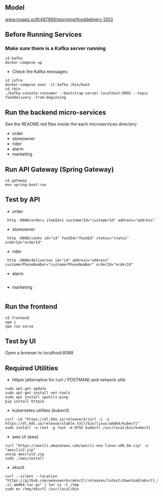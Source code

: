 # 

## Model
www.msaez.io/#/487999/storming/fooddelivery-1203

## Before Running Services
### Make sure there is a Kafka server running
```
cd kafka
docker-compose up
```
- Check the Kafka messages:
```
cd infra
docker-compose exec -it kafka /bin/bash
cd /bin
./kafka-console-consumer --bootstrap-server localhost:9092 --topic fooddelivery -from-beginning
```

## Run the backend micro-services
See the README.md files inside the each microservices directory:

- order
- storeowner
- rider
- alarm
- marketing


## Run API Gateway (Spring Gateway)
```
cd gateway
mvn spring-boot:run
```

## Test by API
- order
```
 http :8088/orders itemId=1 customerId="customerId" address="address" 
```
- storeowner
```
 http :8088/cooks id="id" foodId="foodId" status="status" orderId="orderId" 
```
- rider
```
 http :8088/deliveries id="id" address="address" customerPhoneNumber="customerPhoneNumber" orderId="orderId" 
```
- alarm
```
```
- marketing
```
```


## Run the frontend
```
cd frontend
npm i
npm run serve
```

## Test by UI
Open a browser to localhost:8088

## Required Utilities

- httpie (alternative for curl / POSTMAN) and network utils
```
sudo apt-get update
sudo apt-get install net-tools
sudo apt install iputils-ping
pip install httpie
```

- kubernetes utilities (kubectl)
```
curl -LO "https://dl.k8s.io/release/$(curl -L -s https://dl.k8s.io/release/stable.txt)/bin/linux/amd64/kubectl"
sudo install -o root -g root -m 0755 kubectl /usr/local/bin/kubectl
```

- aws cli (aws)
```
curl "https://awscli.amazonaws.com/awscli-exe-linux-x86_64.zip" -o "awscliv2.zip"
unzip awscliv2.zip
sudo ./aws/install
```

- eksctl 
```
curl --silent --location "https://github.com/weaveworks/eksctl/releases/latest/download/eksctl_$(uname -s)_amd64.tar.gz" | tar xz -C /tmp
sudo mv /tmp/eksctl /usr/local/bin
```

